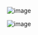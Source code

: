 ![image](https://github.com/user-attachments/assets/fe6f5d40-56c4-4022-9c43-35e435621f5f)

![image](https://github.com/user-attachments/assets/d3641e4f-3777-4d1c-a082-fbfeee39b4b6)


